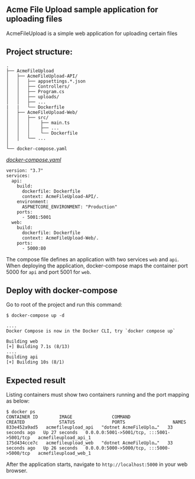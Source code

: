 ## Acme File Upload sample application for uploading files 

AcmeFileUpload is a simple web application for uploading certain files


## Project structure:

```
.
├── AcmeFileUpload
│   ├── AcmeFileUpload-API/
│   │   ├── appsettings.*.json
│   │   ├── Controllers/
│   │   ├── Program.cs
│   │   ├── uploads/
│   │   ├── ...
|   |   └── Dockerfile
│   ├── AcmeFileUpload-Web/
│   │   ├── src/ 
│   │   │    ├── main.ts
│   │   │    ├── ...
│   │   │    └── Dockerfile
│   │   └── ...
│   
└── docker-compose.yaml
```

[_docker-compose.yaml_](docker-compose.yaml)
```
version: "3.7"
services:
  api:
    build:
      dockerfile: Dockerfile
      context: AcmeFileUpload-API/.
    environment:
      ASPNETCORE_ENVIRONMENT: "Production"
    ports:
      - 5001:5001
  web:
    build:
      dockerfile: Dockerfile
      context: AcmeFileUpload-Web/.
    ports:
      - 5000:80
```
The compose file defines an application with two services `web` and `api`.
When deploying the application, docker-compose maps the container port 5000 for `api` and port 5001 for `web`.



## Deploy with docker-compose

Go to root of the project and run this command:
```
$ docker-compose up -d

....
Docker Compose is now in the Docker CLI, try `docker compose up`

Building web
[+] Building 7.1s (8/13)
....
Building api
[+] Building 10s (8/1)
```


## Expected result

Listing containers must show two containers running and the port mapping as below:

```
$ docker ps
CONTAINER ID        IMAGE               COMMAND                  CREATED             STATUS              PORTS                  NAMES
833e452a9ad5   acmefileupload_api   "dotnet AcmeFileUplo…"   33 seconds ago   Up 27 seconds   0.0.0.0:5001->5001/tcp, :::5001->5001/tcp   acmefileupload_api_1
175d434cce7c   acmefileupload_web   "dotnet AcmeFileUplo…"   33 seconds ago   Up 26 seconds   0.0.0.0:5000->5000/tcp, :::5000->5000/tcp   acmefileupload_web_1
```

After the application starts, navigate to `http://localhost:5000` in your web browser.